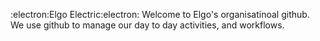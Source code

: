 :electron:Elgo Electric:electron:
Welcome to Elgo's organisatinoal github. We use github to manage our day to day activities, and workflows. 
<!---
ElgoElectric/ElgoElectric is a ✨ special ✨ repository because its `README.md` (this file) appears on your GitHub profile.
You can click the Preview link to take a look at your changes.
--->
